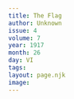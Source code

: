 ```yaml
---
title: The Flag
author: Unknown
issue: 4
volume: 7
year: 1917
month: 26
day: VI
tags:
layout: page.njk
image:
---
```





